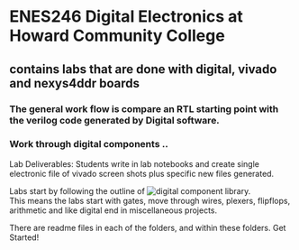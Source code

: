 # ENES246 Digital Electronics at Howard Community College
## contains labs that are done with digital, vivado and nexys4ddr boards
### The general work flow is compare an RTL starting point with the verilog code generated by Digital software.
### Work through digital components .. 
Lab Deliverables: Students write in lab notebooks and create single electronic file of vivado screen shots plus specific new files generated. 

Labs start by following the outline of ![digital](https://github.com/hneemann/Digital) component library.  
This means the labs start with gates, move through wires, plexers, flipflops, arithmetic and like digital end in miscellaneous projects.

There are readme files in each of the folders, and within these folders. Get Started!




 
